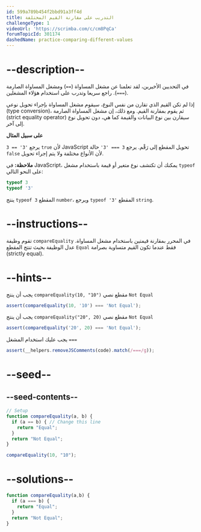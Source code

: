 ```yaml
---
id: 599a789b454f2bbd91a3ff4d
title: التدريب على مقارنة القيم المختلفة
challengeType: 1
videoUrl: 'https://scrimba.com/c/cm8PqCa'
forumTopicId: 301174
dashedName: practice-comparing-different-values
---
```


# --description--

في التحديين الأخيرين، لقد تعلمنا عن مشغل المساواة (`==`) ومشغل المساواة الصارمة (`===`). راجع سريعا وتدرب على استخدام هؤلاء المشغلين.

إذا لم تكن القيم الذي تقارن من نفس النوع، سيقوم مشغل المساواة بإجراء تحويل نوعي (type conversion)، ثم يقوم بمقارنة القيم. ومع ذلك، إن مشغل المساواة الصارمة (strict equality operator) سيقارن بين نوع البيانات والقيمة كما هي، دون تحويل نوع إلى آخر.

**على سبيل المثال**

`3 == '3'` يرجع `true` لأن JavaScript تحويل المقطع إلى رَقْم. يرجع `3 === '3'` حالة `false` لأن الأنواع مختلفة ولا يتم إجراء تحويل.

**ملاحظة:** في JavaScript، يمكنك أن تكتشف نوع متغير أو قيمة باستخدام مشغل `typeof` على النحو التالي:

```js
typeof 3
typeof '3'
```

ينتج `typeof 3` المقطع `number`، ويرجع `typeof '3'` المقطع `string`.

# --instructions--

تقوم وظيفة `compareEquality` في المحرر بمقارنة قيمتين باستخدام مشغل المساواة. عدل الوظيفة بحيث تنتج المقطع `Equal` فقط عندما تكون القيم متساوية بصرامة (strictly equal).

# --hints--

يجب أن ينتج `compareEquality(10, "10")` مقطع نصي `Not Equal`

```js
assert(compareEquality(10, '10') === 'Not Equal');
```

يجب أن ينتج `compareEquality("20", 20)` مقطع نصي `Not Equal`

```js
assert(compareEquality('20', 20) === 'Not Equal');
```

يجب عليك استخدام المشغل `===`

```js
assert(__helpers.removeJSComments(code).match(/===/g));
```

# --seed--

## --seed-contents--

```js
// Setup
function compareEquality(a, b) {
  if (a == b) { // Change this line
    return "Equal";
  }
  return "Not Equal";
}

compareEquality(10, "10");
```

# --solutions--

```js
function compareEquality(a,b) {
  if (a === b) {
    return "Equal";
  }
  return "Not Equal";
}
```
